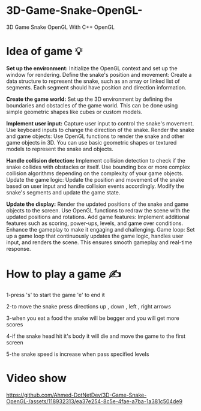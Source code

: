 # 3D-Game-Snake-OpenGL-
<p>3D Game Snake OpenGL With C++ OpenGL</p>

# Idea of game 💡
<p>
<strong>Set up the environment:</strong> Initialize the OpenGL context and set up the window for rendering.
Define the snake's position and movement: Create a data structure to represent the snake, such as an array or linked list of segments. Each segment should have position and direction information.

<strong>Create the game world:</strong> Set up the 3D environment by defining the boundaries and obstacles of the game world. This can be done using simple geometric shapes like cubes or custom models.
  
<strong>Implement user input:</strong> Capture user input to control the snake's movement. Use keyboard inputs to change the direction of the snake.
Render the snake and game objects: Use OpenGL functions to render the snake and other game objects in 3D. You can use basic geometric shapes or textured models to represent the snake and objects.

<strong>Handle collision detection:</strong> Implement collision detection to check if the snake collides with obstacles or itself. Use bounding box or more complex collision algorithms depending on the complexity of your game objects.
Update the game logic: Update the position and movement of the snake based on user input and handle collision events accordingly. Modify the snake's segments and update the game state.

<strong>Update the display:</strong> Render the updated positions of the snake and game objects to the screen. Use OpenGL functions to redraw the scene with the updated positions and rotations.
Add game features: Implement additional features such as scoring, power-ups, levels, and game over conditions. Enhance the gameplay to make it engaging and challenging.
Game loop: Set up a game loop that continuously updates the game logic, handles user input, and renders the scene. This ensures smooth gameplay and real-time response.
</p>

# How to play a game ✍️
<p>
  1-press 's' to start the game 'e' to end it
  
  2-to move the snake press directions up , down , left , right arrows
  
  3-when you eat a food the snake will be begger and you will get more scores
  
  4-if the snake head hit it's body it will die and move the game to the first screen
  
  5-the snake speed is increase when pass specified levels
</p>

# Video show

https://github.com/Ahmed-DotNetDev/3D-Game-Snake-OpenGL-/assets/118932313/ea37e254-8c5e-4fae-a7ba-1a381c504de9

